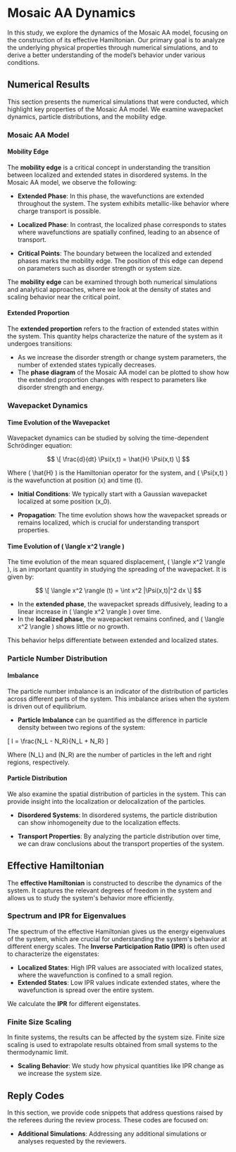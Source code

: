 # Mosaic AA Dynamics
In this study, we explore the dynamics of the Mosaic AA model, focusing on the construction of its effective Hamiltonian. Our primary goal is to analyze the underlying physical properties through numerical simulations, and to derive a better understanding of the model’s behavior under various conditions.

## Numerical Results
This section presents the numerical simulations that were conducted, which highlight key properties of the Mosaic AA model. We examine wavepacket dynamics, particle distributions, and the mobility edge.

### Mosaic AA Model

#### Mobility Edge
The **mobility edge** is a critical concept in understanding the transition between localized and extended states in disordered systems. In the Mosaic AA model, we observe the following:

- **Extended Phase**: In this phase, the wavefunctions are extended throughout the system. The system exhibits metallic-like behavior where charge transport is possible.
  
- **Localized Phase**: In contrast, the localized phase corresponds to states where wavefunctions are spatially confined, leading to an absence of transport.
  
- **Critical Points**: The boundary between the localized and extended phases marks the mobility edge. The position of this edge can depend on parameters such as disorder strength or system size.

The **mobility edge** can be examined through both numerical simulations and analytical approaches, where we look at the density of states and scaling behavior near the critical point.

#### Extended Proportion
The **extended proportion** refers to the fraction of extended states within the system. This quantity helps characterize the nature of the system as it undergoes transitions:

- As we increase the disorder strength or change system parameters, the number of extended states typically decreases.
- The **phase diagram** of the Mosaic AA model can be plotted to show how the extended proportion changes with respect to parameters like disorder strength and energy.

### Wavepacket Dynamics

#### Time Evolution of the Wavepacket
Wavepacket dynamics can be studied by solving the time-dependent Schrödinger equation:

$$
\[
\frac{d}{dt} \Psi(x,t) = \hat{H} \Psi(x,t)
\]
$$

Where \( \hat{H} \) is the Hamiltonian operator for the system, and \( \Psi(x,t) \) is the wavefunction at position \(x\) and time \(t\).

- **Initial Conditions**: We typically start with a Gaussian wavepacket localized at some position \(x_0\).
  
- **Propagation**: The time evolution shows how the wavepacket spreads or remains localized, which is crucial for understanding transport properties.

#### Time Evolution of \( \langle x^2 \rangle \)
The time evolution of the mean squared displacement, \( \langle x^2 \rangle \), is an important quantity in studying the spreading of the wavepacket. It is given by:

$$
\[
\langle x^2 \rangle (t) = \int x^2 |\Psi(x,t)|^2 dx
\]
$$
- In the **extended phase**, the wavepacket spreads diffusively, leading to a linear increase in \( \langle x^2 \rangle \) over time.
- In the **localized phase**, the wavepacket remains confined, and \( \langle x^2 \rangle \) shows little or no growth.

This behavior helps differentiate between extended and localized states.

### Particle Number Distribution

#### Imbalance
The particle number imbalance is an indicator of the distribution of particles across different parts of the system. This imbalance arises when the system is driven out of equilibrium.

- **Particle Imbalance** can be quantified as the difference in particle density between two regions of the system:
  
\[
I = \frac{N_L - N_R}{N_L + N_R}
\]

Where \(N_L\) and \(N_R\) are the number of particles in the left and right regions, respectively.

#### Particle Distribution
We also examine the spatial distribution of particles in the system. This can provide insight into the localization or delocalization of the particles.

- **Disordered Systems**: In disordered systems, the particle distribution can show inhomogeneity due to the localization effects.
  
- **Transport Properties**: By analyzing the particle distribution over time, we can draw conclusions about the transport properties of the system.

## Effective Hamiltonian

The **effective Hamiltonian** is constructed to describe the dynamics of the system. It captures the relevant degrees of freedom in the system and allows us to study the system's behavior more efficiently.

### Spectrum and IPR for Eigenvalues
The spectrum of the effective Hamiltonian gives us the energy eigenvalues of the system, which are crucial for understanding the system's behavior at different energy scales. The **Inverse Participation Ratio (IPR)** is often used to characterize the eigenstates:

- **Localized States**: High IPR values are associated with localized states, where the wavefunction is confined to a small region.
- **Extended States**: Low IPR values indicate extended states, where the wavefunction is spread over the entire system.

We calculate the **IPR** for different eigenstates.

### Finite Size Scaling
In finite systems, the results can be affected by the system size. Finite size scaling is used to extrapolate results obtained from small systems to the thermodynamic limit.
- **Scaling Behavior**: We study how physical quantities like IPR change as we increase the system size.


## Reply Codes
In this section, we provide code snippets that address questions raised by the referees during the review process. These codes are focused on:
- **Additional Simulations**: Addressing any additional simulations or analyses requested by the reviewers.



